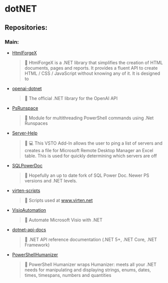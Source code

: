 # dotNET

## Repositories:
### Main:
- [HtmlForgeX](https://github.com/Thamielis/HtmlForgeX)
	> :memo: HtmlForgeX is a .NET library that simplifies the creation of HTML documents, pages and reports. It provides a fluent API to create HTML / CSS / JavaScript without knowing any of it. It is designed to 
- [openai-dotnet](https://github.com/Thamielis/openai-dotnet)
	> :memo: The official .NET library for the OpenAI API
- [PsRunspace](https://github.com/Thamielis/PsRunspace)
	> :memo: Module for multithreading PowerShell commands using .Net Runspaces
- [Server-Help](https://github.com/Thamielis/Server-Help)
	> :memo: :computer: This VSTO Add-In allows the user to ping a list of servers and creates a file for Microsoft Remote Desktop Manager an Excel table. This is used for quickly determining which servers are off
- [SQLPowerDoc](https://github.com/Thamielis/SQLPowerDoc)
	> :memo: Hopefully an up to date fork of SQL Power Doc. Newer PS versions and .NET levels.
- [virten-scripts](https://github.com/Thamielis/virten-scripts)
	> :memo: Scripts used at www.virten.net
- [VisioAutomation](https://github.com/Thamielis/VisioAutomation)
	> :memo: Automate Microsoft Visio with .NET
- [dotnet-api-docs](https://github.com/In-Pro-Org/dotnet-api-docs)
	> :memo: .NET API reference documentation (.NET 5+, .NET Core, .NET Framework)
- [PowerShellHumanizer](https://github.com/In-Pro-Org/PowerShellHumanizer)
	> :memo: PowerShell Humanizer wraps Humanizer: meets all your .NET needs for manipulating and displaying strings, enums, dates, times, timespans, numbers and quantities 


